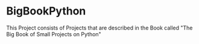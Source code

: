 # BigBookPython
This Project consists of Projects that are described in the Book called "The Big Book of Small Projects on Python"
